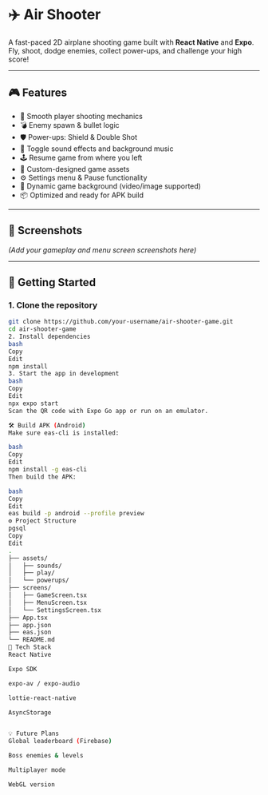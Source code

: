 # ✈️ Air Shooter

A fast-paced 2D airplane shooting game built with **React Native** and **Expo**. Fly, shoot, dodge enemies, collect power-ups, and challenge your high score!

---

## 🎮 Features

- 🔫 Smooth player shooting mechanics
- 💣 Enemy spawn & bullet logic
- 🛡️ Power-ups: Shield & Double Shot
- 🎵 Toggle sound effects and background music
- 🕹️ Resume game from where you left
- 🎨 Custom-designed game assets
- ⚙️ Settings menu & Pause functionality
- 🌌 Dynamic game background (video/image supported)
- 📦 Optimized and ready for APK build

---

## 📱 Screenshots

*(Add your gameplay and menu screen screenshots here)*

---

## 🚀 Getting Started

### 1. Clone the repository
```bash
git clone https://github.com/your-username/air-shooter-game.git
cd air-shooter-game
2. Install dependencies
bash
Copy
Edit
npm install
3. Start the app in development
bash
Copy
Edit
npx expo start
Scan the QR code with Expo Go app or run on an emulator.

🛠️ Build APK (Android)
Make sure eas-cli is installed:

bash
Copy
Edit
npm install -g eas-cli
Then build the APK:

bash
Copy
Edit
eas build -p android --profile preview
⚙️ Project Structure
pgsql
Copy
Edit
.
├── assets/
│   ├── sounds/
│   ├── play/
│   └── powerups/
├── screens/
│   ├── GameScreen.tsx
│   ├── MenuScreen.tsx
│   └── SettingsScreen.tsx
├── App.tsx
├── app.json
├── eas.json
└── README.md
🧠 Tech Stack
React Native

Expo SDK

expo-av / expo-audio

lottie-react-native

AsyncStorage


💡 Future Plans
Global leaderboard (Firebase)

Boss enemies & levels

Multiplayer mode

WebGL version
